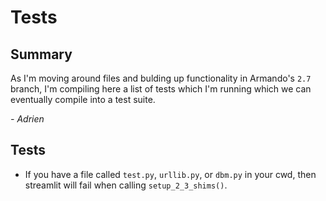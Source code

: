 # Tests

## Summary

As I'm moving around files and bulding up functionality in Armando's `2.7` branch, I'm compiling here a list of tests which I'm running which we can eventually compile into a test suite.

*- Adrien*

## Tests

- If you have a file called `test.py`, `urllib.py`, or `dbm.py` in your cwd, then streamlit will fail when calling `setup_2_3_shims()`.
